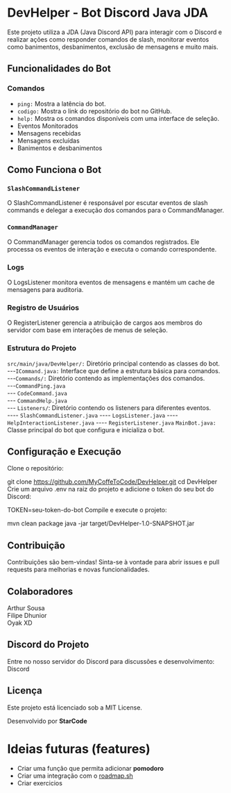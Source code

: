 # DevHelper - Bot Discord Java JDA
Este projeto utiliza a JDA (Java Discord API) para interagir com o Discord e realizar ações como responder comandos de slash, monitorar eventos como banimentos, desbanimentos, exclusão de mensagens e muito mais.

## Funcionalidades do Bot
### Comandos
- `ping:` Mostra a latência do bot.
- `codigo:` Mostra o link do repositório do bot no GitHub.
- `help:` Mostra os comandos disponíveis com uma interface de seleção.
- Eventos Monitorados
- Mensagens recebidas
- Mensagens excluídas
- Banimentos e desbanimentos
## Como Funciona o Bot
### `SlashCommandListener`
O SlashCommandListener é responsável por escutar eventos de slash commands e delegar a execução dos comandos para o CommandManager.

### `CommandManager`
O CommandManager gerencia todos os comandos registrados. Ele processa os eventos de interação e executa o comando correspondente.

### Logs
O LogsListener monitora eventos de mensagens e mantém um cache de mensagens para auditoria.

### Registro de Usuários
O RegisterListener gerencia a atribuição de cargos aos membros do servidor com base em interações de menus de seleção.

### Estrutura do Projeto
`src/main/java/DevHelper/:` Diretório principal contendo as classes do bot. <br>
 ---`ICommand.java:` Interface que define a estrutura básica para comandos. <br>
 ---`Commands/:` Diretório contendo as implementações dos comandos. <br>
 ---`CommandPing.java` <br>
 --- `CodeCommand.java` <br>
 --- `CommandHelp.java` <br>
 --- `Listeners/`: Diretório contendo os listeners para diferentes eventos. <br>
 ---- `SlashCommandListener.java`
 ---- `LogsListener.java`
 ---- `HelpInteractionListener.java`
 ---- `RegisterListener.java`
`MainBot.java:` Classe principal do bot que configura e inicializa o bot.

## Configuração e Execução
Clone o repositório:

git clone https://github.com/MyCoffeToCode/DevHelper.git
cd DevHelper
Crie um arquivo .env na raiz do projeto e adicione o token do seu bot do Discord:

TOKEN=seu-token-do-bot
Compile e execute o projeto:

mvn clean package
java -jar target/DevHelper-1.0-SNAPSHOT.jar <br>

## Contribuição
Contribuições são bem-vindas! Sinta-se à vontade para abrir issues e pull requests para melhorias e novas funcionalidades.

## Colaboradores
Arthur Sousa <br> 
Filipe Dhunior <br>
Oyak XD <br>
## Discord do Projeto
Entre no nosso servidor do Discord para discussões e desenvolvimento: Discord

## Licença
Este projeto está licenciado sob a MIT License.

Desenvolvido por **StarCode**

# Ideias futuras (features)
- Criar uma função que permita adicionar **pomodoro**
- Criar uma integração com o [roadmap.sh](roadmap.sh)
- Criar exercicios
